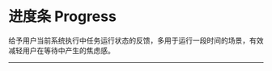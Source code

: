 # 进度条 Progress

给予用户当前系统执行中任务运行状态的反馈，多用于运行一段时间的场景，有效减轻用户在等待中产生的焦虑感。

---

<script setup>
import ProgressApi from "./component/progress-api.md"
</script>

<progress-api />
